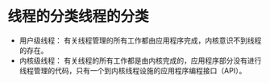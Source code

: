 # 线程的分类线程的分类
* 用户级线程：
有关线程管理的所有工作都由应用程序完成，内核意识不到线程的存在。
* 内核级线程：
有关线程的所有工作都是由内核完成的，应用程序部分没有进行线程管理的代码，只有一个到内核线程设施的应用程序编程接口（API）。
